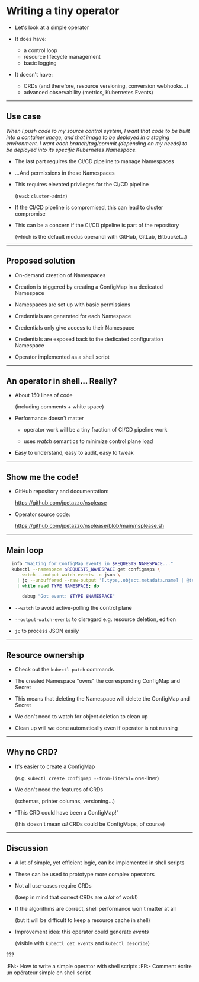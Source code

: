 # Writing a tiny operator

- Let's look at a simple operator

- It does have:

  - a control loop
  - resource lifecycle management
  - basic logging

- It doesn't have:

  - CRDs (and therefore, resource versioning, conversion webhooks...)
  - advanced observability (metrics, Kubernetes Events)

---

## Use case

*When I push code to my source control system, I want that code
to be built into a container image, and that image to be deployed
in a staging environment. I want each branch/tag/commit (depending
on my needs) to be deployed into its specific Kubernetes Namespace.*

- The last part requires the CI/CD pipeline to manage Namespaces

- ...And permissions in these Namespaces

- This requires elevated privileges for the CI/CD pipeline

  (read: `cluster-admin`)

- If the CI/CD pipeline is compromised, this can lead to cluster compromise

- This can be a concern if the CI/CD pipeline is part of the repository

  (which is the default modus operandi with GitHub, GitLab, Bitbucket...)

---

## Proposed solution

- On-demand creation of Namespaces

- Creation is triggered by creating a ConfigMap in a dedicated Namespace

- Namespaces are set up with basic permissions

- Credentials are generated for each Namespace

- Credentials only give access to their Namespace

- Credentials are exposed back to the dedicated configuration Namespace

- Operator implemented as a shell script

---

## An operator in shell... Really?

- About 150 lines of code

  (including comments + white space)

- Performance doesn't matter

  - operator work will be a tiny fraction of CI/CD pipeline work

  - uses *watch* semantics to minimize control plane load

- Easy to understand, easy to audit, easy to tweak

---

## Show me the code!

- GitHub repository and documentation:

  https://github.com/jpetazzo/nsplease

- Operator source code:

  https://github.com/jpetazzo/nsplease/blob/main/nsplease.sh

---

## Main loop

```bash
  info "Waiting for ConfigMap events in $REQUESTS_NAMESPACE..."
  kubectl --namespace $REQUESTS_NAMESPACE get configmaps \
    --watch --output-watch-events -o json \
    | jq --unbuffered --raw-output '[.type,.object.metadata.name] | @tsv' \
    | while read TYPE NAMESPACE; do

      debug "Got event: $TYPE $NAMESPACE"
```

- `--watch` to avoid active-polling the control plane

- `--output-watch-events` to disregard e.g. resource deletion, edition

- `jq` to process JSON easily

---

## Resource ownership

- Check out the `kubectl patch` commands

- The created Namespace "owns" the corresponding ConfigMap and Secret

- This means that deleting the Namespace will delete the ConfigMap and Secret

- We don't need to watch for object deletion to clean up

- Clean up will we done automatically even if operator is not running

---

## Why no CRD?

- It's easier to create a ConfigMap

  (e.g. `kubectl create configmap --from-literal=` one-liner)

- We don't need the features of CRDs

  (schemas, printer columns, versioning...)

- “This CRD could have been a ConfigMap!”

  (this doesn't mean *all* CRDs could be ConfigMaps, of course)

---

## Discussion

- A lot of simple, yet efficient logic, can be implemented in shell scripts

- These can be used to prototype more complex operators

- Not all use-cases require CRDs

  (keep in mind that correct CRDs are *a lot* of work!)

- If the algorithms are correct, shell performance won't matter at all

  (but it will be difficult to keep a resource cache in shell)

- Improvement idea: this operator could generate *events*

  (visible with `kubectl get events` and `kubectl describe`)

???

:EN:- How to write a simple operator with shell scripts
:FR:- Comment écrire un opérateur simple en shell script
